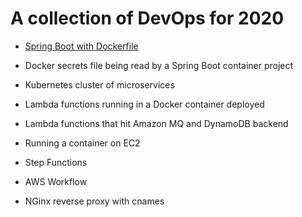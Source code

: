 # A collection of DevOps for 2020 

- [Spring Boot with Dockerfile](spring-boot-dockerfile.md)

- Docker secrets file being read by a Spring Boot container project

- Kubernetes cluster of microservices

- Lambda functions running in a Docker container deployed

- Lambda functions that hit Amazon MQ and DynamoDB backend

- Running a container on EC2

- Step Functions

- AWS Workflow

- NGinx reverse proxy with cnames
